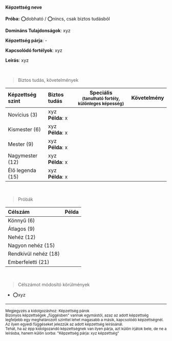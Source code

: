 #### Képzettség neve

**Próba:** ⭕dobható / ⭕nincs, csak biztos tudásból

**Domináns Tulajdonságok**: xyz

**Képzettség párja**: -

**Kapcsolódó fortélyok**: xyz

**Leírás**: xyz

<br />

> Biztos tudás, követelmények

| Képzettség szint | Biztos tudás  | Speciális <br /> <sub>(tanulható fortély, különleges  képesség)</sub> | Követelmény |
| :----- | :----- | :-----: | :-----: |
| Novícius (3)     | xyz <br /> **Példa**: x |  |  |
| Kismester (6)    | xyz <br /> **Példa**: x |  |  |
| Mester (9)       | xyz <br /> **Példa**: x |  |  |
| Nagymester (12)  | xyz <br /> **Példa**: x |  |  |
| Élő legenda (15) | xyz <br /> **Példa**: x |  |  |

<br />

> Próbák

| Célszám | Példa  |
| :----------- | :----------- |
| Könnyű       (6)  | |
| Átlagos      (9)  | |
| Nehéz        (12) | |
| Nagyon nehéz (15) | |
| Rendkívül nehéz (18) | |
| Emberfeletti (21) | |

<br />

> Célszámot módosító körülmények

- ⭕xyz

---

<sub>
Megjegyzés a kidolgozáshoz: Képzettség párok<br />Bizonyos képzettségek „függésben" vannak egymástól, azaz az adott képzettség legfeljebb egy meghatározott szinttel lehet magasabb a másik, kapcsolódó képzettségnél. Az ilyen egyedi függéseket jelezzük az adott képzettség leírásánál.<br />Tehát, ha az épp kidolgozandó képzettségnek van ilyen párja, azt külön írjátok bele, de ne a leírásba, hanem külön sorba: "Képzettség párja: xyz képzettség"
</sub>
